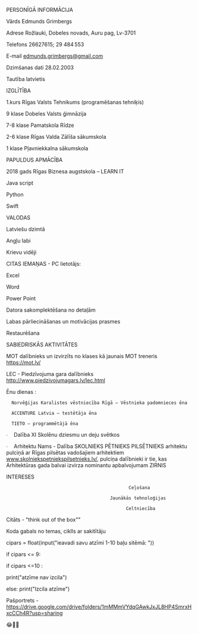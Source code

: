 PERSONĪGĀ INFORMĀCIJA 

 

Vārds             	 	Edmunds Grimbergs 

Adrese         		Rožlauki, Dobeles novads, Auru pag, Lv-3701 

Telefons  	 	26627615;  29 484 553 

E-mail           	  	edmunds.grimbergs@gmail.com 

Dzimšanas dati    		28.02.2003 

Tautība		   	latvietis 

 

IZGLĪTĪBA

1.kurs           Rīgas Valsts Tehnikums (programēšanas tehniķis)

9 klase 		Dobeles Valsts ģimnāzija 

7-8 klase 	Pamatskola Rīdze 

2-6 klase 	Rīgas Valda Zālīša sākumskola 

1 klase 		Pļavniekkalna sākumskola 

 

PAPULDUS APMĀCĪBA 

 

2018 gads	Rīgas Biznesa augstskola – LEARN IT 

Java script 

Python 

Swift 

 

VALODAS		

Latviešu           	  	dzimtā 

Angļu           	  	labi 

Krievu           	  	vidēji 

 

CITAS IEMAŅAS 	-     PC lietotājs: 

Excel  

Word  

Power Point  

Datora sakomplektēšana no detaļām 

Labas pārliecināšanas un motivācijas prasmes 

Restaurēšana 

 

 

SABIEDRISKĀS AKTIVITĀTES 

MOT dalībnieks un izvirzīts no klases kā jaunais MOT treneris  https://mot.lv/ 

LEC - Piedzīvojuma gara dalībnieks http://www.piedzivojumagars.lv/lec.html 

 

Ēnu dienas : 	 

      Norvēģijas Karalistes vēstniecība Rīgā – Vēstnieka padomnieces ēna 

      ACCENTURE Latvia – testētāja ēna 

      TIETO – programmētājā ēna 

∙      Dalība XI Skolēnu dziesmu un deju svētkos  

∙      Arhitektu Nams - Dalība SKOLNIEKS PĒTNIEKS PILSĒTNIEKS arhitektu pulciņā ar Rīgas pilsētas vadošajiem arhitektiem www.skolniekspetniekspilsetnieks.lv/, pulciņa dalībnieki ir tie, kas Arhitektūras gada balvai izvirza nominantu apbalvojumam ZIRNIS 

 

INTERESES

                                                  Ceļošana 

                                           Jaunākās tehnoloģijas 

                                                 Celtniecība
                                                 
Citāts - "think out of the box""

Koda gabals no temas, ciklls ar sakitītāju

cipars = float(input("ieavadi savu atzīmi 1-10 baļu sitēmā: "))

if cipars <= 9:
  
   if cipars <=10 :
       
   print("atzīme nav izcila")

else: print("Izcila atzīme")

Pašportrets - https://drive.google.com/drive/folders/1mMMmVYdqGAwkJxJL8HP4SmrxHxcCCh4R?usp=sharing 

😂🤠🤩